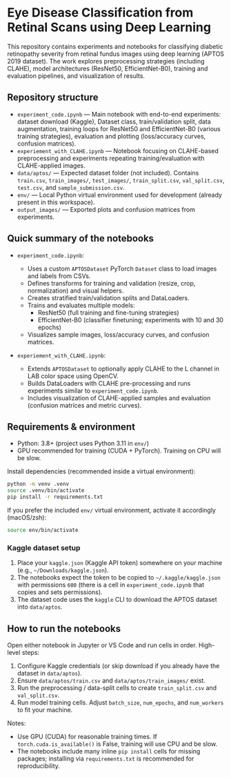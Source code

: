 # Eye Disease Classification from Retinal Scans using Deep Learning

This repository contains experiments and notebooks for classifying diabetic retinopathy severity from retinal fundus images using deep learning (APTOS 2019 dataset). The work explores preprocessing strategies (including CLAHE), model architectures (ResNet50, EfficientNet-B0), training and evaluation pipelines, and visualization of results.

## Repository structure

- `experiment_code.ipynb` — Main notebook with end-to-end experiments: dataset download (Kaggle), Dataset class, train/validation split, data augmentation, training loops for ResNet50 and EfficientNet-B0 (various training strategies), evaluation and plotting (loss/accuracy curves, confusion matrices).
- `experiement_with_CLAHE.ipynb` — Notebook focusing on CLAHE-based preprocessing and experiments repeating training/evaluation with CLAHE-applied images.
- `data/aptos/` — Expected dataset folder (not included). Contains `train.csv`, `train_images/`, `test_images/`, `train_split.csv`, `val_split.csv`, `test.csv`, and `sample_submission.csv`.
- `env/` — Local Python virtual environment used for development (already present in this workspace).
- `output_images/` — Exported plots and confusion matrices from experiments.

## Quick summary of the notebooks

- `experiment_code.ipynb`:
  - Uses a custom `APTOSDataset` PyTorch `Dataset` class to load images and labels from CSVs.
  - Defines transforms for training and validation (resize, crop, normalization) and visual helpers.
  - Creates stratified train/validation splits and DataLoaders.
  - Trains and evaluates multiple models:
    - ResNet50 (full training and fine-tuning strategies)
    - EfficientNet-B0 (classifier finetuning; experiments with 10 and 30 epochs)
  - Visualizes sample images, loss/accuracy curves, and confusion matrices.

- `experiement_with_CLAHE.ipynb`:
  - Extends `APTOSDataset` to optionally apply CLAHE to the L channel in LAB color space using OpenCV.
  - Builds DataLoaders with CLAHE pre-processing and runs experiments similar to `experiment_code.ipynb`.
  - Includes visualization of CLAHE-applied samples and evaluation (confusion matrices and metric curves).

## Requirements & environment

- Python: 3.8+ (project uses Python 3.11 in `env/`)
- GPU recommended for training (CUDA + PyTorch). Training on CPU will be slow.

Install dependencies (recommended inside a virtual environment):

```bash
python -m venv .venv
source .venv/bin/activate
pip install -r requirements.txt
```

If you prefer the included `env/` virtual environment, activate it accordingly (macOS/zsh):

```bash
source env/bin/activate
```

### Kaggle dataset setup

1. Place your `kaggle.json` (Kaggle API token) somewhere on your machine (e.g., `~/Downloads/kaggle.json`).
2. The notebooks expect the token to be copied to `~/.kaggle/kaggle.json` with permissions `600` (there is a cell in `experiment_code.ipynb` that copies and sets permissions).
3. The dataset code uses the `kaggle` CLI to download the APTOS dataset into `data/aptos`.

## How to run the notebooks

Open either notebook in Jupyter or VS Code and run cells in order. High-level steps:

1. Configure Kaggle credentials (or skip download if you already have the dataset in `data/aptos`).
2. Ensure `data/aptos/train.csv` and `data/aptos/train_images/` exist.
3. Run the preprocessing / data-split cells to create `train_split.csv` and `val_split.csv`.
4. Run model training cells. Adjust `batch_size`, `num_epochs`, and `num_workers` to fit your machine.

Notes:
- Use GPU (CUDA) for reasonable training times. If `torch.cuda.is_available()` is False, training will use CPU and be slow.
- The notebooks include many inline `pip install` cells for missing packages; installing via `requirements.txt` is recommended for reproducibility.
